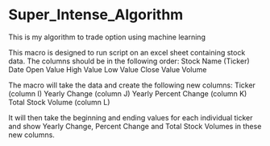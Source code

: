 # Super_Intense_Algorithm
This is my algorithm to trade option using machine learning

This macro is designed to run script on an excel  sheet containing stock data. The columns should be in the following order:
Stock Name (Ticker)
Date
Open Value
High Value
Low Value
Close Value
Volume

The macro will take the data and create the following new columns:
Ticker (column I)
Yearly Change (column J)
Yearly Percent Change (column K)
Total Stock Volume (column L)

It will then take the beginning and ending values for each individual ticker and show Yearly Change, Percent Change
and Total Stock Volumes in these new columns.
